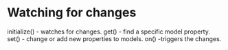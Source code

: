 # Watching for changes

initialize() - watches for changes.
get() - find a specific model property.
set() - change or add new properties to models.
on() -triggers the changes.

#


#

#

#

#

#

